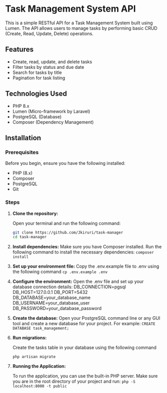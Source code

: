 # Task Management System API

This is a simple RESTful API for a Task Management System built using Lumen. The API allows users to manage tasks by performing basic CRUD (Create, Read, Update, Delete) operations.

## Features

- Create, read, update, and delete tasks
- Filter tasks by status and due date
- Search for tasks by title
- Pagination for task listing

## Technologies Used

- PHP 8.x
- Lumen (Micro-framework by Laravel)
- PostgreSQL (Database)
- Composer (Dependency Management)

## Installation

### Prerequisites

Before you begin, ensure you have the following installed:

- PHP (8.x)
- Composer
- PostgreSQL
- Git

### Steps

1. **Clone the repository:**

   Open your terminal and run the following command:

   ```bash
   git clone https://github.com/Jkiruri/task-manager
   cd task-manager

2. **Install dependencies:**
    Make sure you have Composer installed. Run the following command to install the necessary dependencies:
    `composer install`

3. **Set up your environment file:**
    Copy the .env.example file to .env using the following command
    `cp .env.example .env`

4. **Configure the environment:**
    Open the .env file and set up your database connection details:
    DB_CONNECTION=pgsql
    DB_HOST=127.0.0.1
    DB_PORT=5432
    DB_DATABASE=your_database_name
    DB_USERNAME=your_database_user
    DB_PASSWORD=your_database_password

5. **Create the database:**
    Open your PostgreSQL command line or any GUI tool and create a new database for your project. For example:
    `CREATE DATABASE task_management;`

6. **Run migrations:**

    Create the tasks table in your database using the following command

    `php artisan migrate`

7. **Running the Application:**

    To run the application, you can use the built-in PHP server. Make sure you are in the root directory of your project and run:
    `php -S localhost:8000 -t public`

